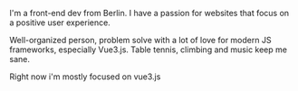 I'm a front-end dev from Berlin. I have a passion for websites that focus on a positive user experience.

Well-organized person, problem solve with a lot of love for modern JS frameworks, especially Vue3.js. 
Table tennis, climbing and music keep me sane.

Right now i'm mostly focused on vue3.js
